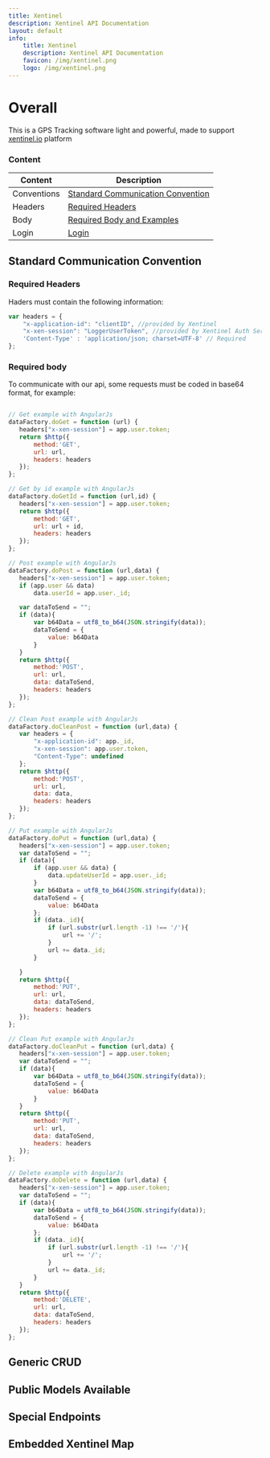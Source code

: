 ```yaml
---
title: Xentinel
description: Xentinel API Documentation
layout: default
info:
    title: Xentinel
    description: Xentinel API Documentation
    favicon: /img/xentinel.png
    logo: /img/xentinel.png
---
```


# Overall
This is a GPS Tracking software light and powerful, made to support [xentinel.io](https://xentinel.io) platform

### Content


| Content | Description | 
|---|---|
| Conventions | [Standard Communication Convention](#standard-communication-convention) |
| Headers     | [Required Headers](#required-headers) |
| Body        | [Required Body and Examples](#required-body) | 
| Login       | [Login](login) |

## Standard Communication Convention

### Required Headers
Haders must contain the following information:
```javascript
var headers = {
    "x-application-id": "clientID", //provided by Xentinel
    "x-xen-session": "LoggerUserToken", //provided by Xentinel Auth Service
    'Content-Type' : 'application/json; charset=UTF-8' // Required
};
``` 

### Required body

To communicate with our api, some requests must be coded in base64 format, for example:
 ```javascript

// Get example with AngularJs
dataFactory.doGet = function (url) {
    headers["x-xen-session"] = app.user.token;
    return $http({
        method:'GET',
        url: url,
        headers: headers
    });
};

// Get by id example with AngularJs
dataFactory.doGetId = function (url,id) {
    headers["x-xen-session"] = app.user.token;
    return $http({
        method:'GET',
        url: url + id,
        headers: headers
    });
};

// Post example with AngularJs
dataFactory.doPost = function (url,data) {
    headers["x-xen-session"] = app.user.token;
    if (app.user && data)
        data.userId = app.user._id;

    var dataToSend = "";
    if (data){
        var b64Data = utf8_to_b64(JSON.stringify(data));
        dataToSend = {
            value: b64Data
        }
    }
    return $http({
        method:'POST',
        url: url,
        data: dataToSend,
        headers: headers
    });
};

// Clean Post example with AngularJs
dataFactory.doCleanPost = function (url,data) {
    var headers = {
        "x-application-id": app._id,
        "x-xen-session": app.user.token,
        "Content-Type": undefined
    };
    return $http({
        method:'POST',
        url: url,
        data: data,
        headers: headers
    });
};

// Put example with AngularJs
dataFactory.doPut = function (url,data) {
    headers["x-xen-session"] = app.user.token;
    var dataToSend = "";
    if (data){
        if (app.user && data) {
            data.updateUserId = app.user._id;
        }
        var b64Data = utf8_to_b64(JSON.stringify(data));
        dataToSend = {
            value: b64Data
        }; 
        if (data._id){
            if (url.substr(url.length -1) !== '/'){
                url += '/';
            }
            url += data._id;
        }

    }
    return $http({
        method:'PUT',
        url: url,
        data: dataToSend,
        headers: headers
    });
};

// Clean Put example with AngularJs
dataFactory.doCleanPut = function (url,data) {
    headers["x-xen-session"] = app.user.token;
    var dataToSend = "";
    if (data){
        var b64Data = utf8_to_b64(JSON.stringify(data));
        dataToSend = {
            value: b64Data
        }
    }
    return $http({
        method:'PUT',
        url: url,
        data: dataToSend,
        headers: headers
    });
};

// Delete example with AngularJs
dataFactory.doDelete = function (url,data) {
    headers["x-xen-session"] = app.user.token;
    var dataToSend = "";
    if (data){
        var b64Data = utf8_to_b64(JSON.stringify(data));
        dataToSend = {
            value: b64Data
        };
        if (data._id){
            if (url.substr(url.length -1) !== '/'){
                url += '/';
            }
            url += data._id;
        }
    }
    return $http({
        method:'DELETE',
        url: url,
        data: dataToSend,
        headers: headers
    });
};
 ```

## Generic CRUD

## Public Models Available

## Special Endpoints

## Embedded Xentinel Map
